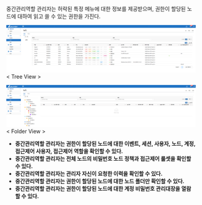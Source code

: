 중간관리역할 관리자는 허락된 특정 메뉴에 대한 정보를 제공받으며, 권한이 할당된 노드에 대하여 읽고 쓸 수 있는 권한을 가진다.

![트리뷰](image-2.png)  
< Tree View >

![폴더뷰](image-5.png)  
< Folder View >

- **중간관리역할 관리자는 권한이 할당된 노드에 대한 이벤트, 세션, 사용자, 노드, 계정, 접근제어 사용자, 접근제어 역할을 확인할 수 있다.**  
- **중간관리역할 관리자는 전체 노드의 비밀번호 노드 정책과 접근제어 룰셋을 확인할 수 있다.**  
- **중간관리역할 관리자는 관리자 자신이 요청한 이력을 확인할 수 있다.**  
- **중간관리역할 관리자는 권한이 할당된 노드에 대한 노드 폴더만 확인할 수 있다.**  
- **중간관리역할 관리자는 권한이 할당된 노드에 대한 계정 비밀번호 관리대장을 열람할 수 있다.**  

